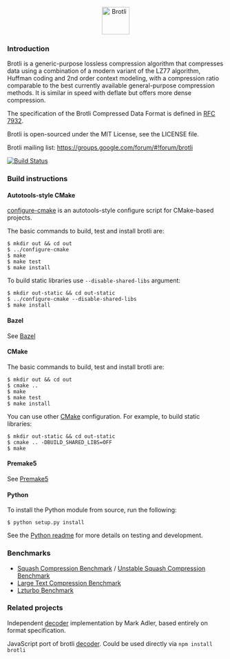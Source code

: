 <p align="center"><img src="https://brotli.org/brotli.svg" alt="Brotli" width="64"></p>

### Introduction

Brotli is a generic-purpose lossless compression algorithm that compresses data
using a combination of a modern variant of the LZ77 algorithm, Huffman coding
and 2nd order context modeling, with a compression ratio comparable to the best
currently available general-purpose compression methods. It is similar in speed
with deflate but offers more dense compression.

The specification of the Brotli Compressed Data Format is defined in [RFC 7932](https://tools.ietf.org/html/rfc7932).

Brotli is open-sourced under the MIT License, see the LICENSE file.

Brotli mailing list:
https://groups.google.com/forum/#!forum/brotli

[![Build Status](https://travis-ci.org/google/brotli.svg?branch=master)](https://travis-ci.org/google/brotli)

### Build instructions

#### Autotools-style CMake

[configure-cmake](https://github.com/nemequ/configure-cmake) is an
autotools-style configure script for CMake-based projects.

The basic commands to build, test and install brotli are:

    $ mkdir out && cd out
    $ ../configure-cmake
    $ make
    $ make test
    $ make install

To build static libraries use `--disable-shared-libs` argument:

    $ mkdir out-static && cd out-static
    $ ../configure-cmake --disable-shared-libs
    $ make install

#### Bazel

See [Bazel](http://www.bazel.build/)

#### CMake

The basic commands to build, test and install brotli are:

    $ mkdir out && cd out
    $ cmake ..
    $ make
    $ make test
    $ make install

You can use other [CMake](https://cmake.org/) configuration. For example, to
build static libraries:

    $ mkdir out-static && cd out-static
    $ cmake .. -DBUILD_SHARED_LIBS=OFF
    $ make

#### Premake5

See [Premake5](https://premake.github.io/)

#### Python

To install the Python module from source, run the following:

    $ python setup.py install

See the [Python readme](python/README.md) for more details on testing
and development.

### Benchmarks
* [Squash Compression Benchmark](https://quixdb.github.io/squash-benchmark/) / [Unstable Squash Compression Benchmark](https://quixdb.github.io/squash-benchmark/unstable/)
* [Large Text Compression Benchmark](http://mattmahoney.net/dc/text.html)
* [Lzturbo Benchmark](https://sites.google.com/site/powturbo/home/benchmark)

### Related projects
Independent [decoder](https://github.com/madler/brotli) implementation by Mark Adler, based entirely on format specification.

JavaScript port of brotli [decoder](https://github.com/devongovett/brotli.js). Could be used directly via `npm install brotli`
